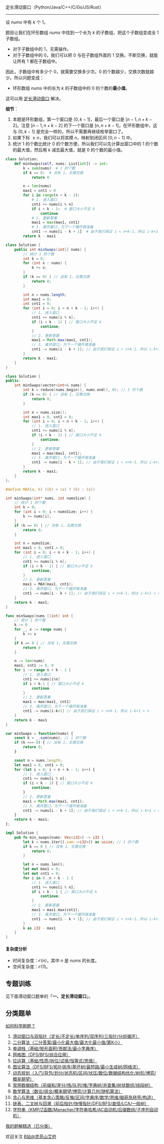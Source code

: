 定长滑动窗口（Python/Java/C++/C/Go/JS/Rust）

---

设 $\textit{nums}$ 中有 $k$ 个 $1$。

题目让我们在环形数组 $\textit{nums}$ 中找到一个长为 $k$ 的子数组，把这个子数组变成全 $1$ 子数组。

- 对于子数组中的 $1$，无需操作。
- 对于子数组中的 $0$，我们可以把 $0$ 与在子数组外面的 $1$ 交换。不断交换，就能让所有 $1$ 都在子数组中。

因此，子数组中有多少个 $0$，就需要交换多少次。$0$ 的个数越少，交换次数就越少。所以问题变成：

- 环形数组 $\textit{nums}$ 中的长为 $k$ 的子数组中的 $0$ 的个数的**最小值**。

这可以用 [定长滑动窗口](https://leetcode.cn/problems/maximum-number-of-vowels-in-a-substring-of-given-length/solutions/2809359/tao-lu-jiao-ni-jie-jue-ding-chang-hua-ch-fzfo/) 解决。

**细节**：

1. 本题是环形数组，第一个窗口是 $[0,k-1]$，最后一个窗口是 $[n-1,n+k-2]$。注意 $[n-1,n+k-2]$ 的下一个窗口是 $[n,n+k-1]$，在环形数组中，这与 $[0,k-1]$ 是完全一样的，所以不需要再继续枚举窗口了。
2. 如果下标 $\ge n$，我们可以将其模 $n$，映射到闭区间 $[0,n-1]$ 中。
3. 统计 $1$ 的个数比统计 $0$ 的个数方便，所以我们可以先计算出窗口中的 $1$ 的个数的最大值，然后用 $k$ 减去最大值，就是 $0$ 的个数的最小值。

```py [sol-Python3]
class Solution:
    def minSwaps(self, nums: List[int]) -> int:
        k = sum(nums)  # 1 的个数
        if k == 0:  # 没有 1，无需交换
            return 0

        n = len(nums)
        max1 = cnt1 = 0
        for i in range(n + k - 1):
            # 1. 进入窗口
            cnt1 += nums[i % n]
            if i < k - 1:  # 窗口大小不足 k
                continue
            # 2. 更新答案
            max1 = max(max1, cnt1)
            # 3. 离开窗口，为下一个循环做准备
            cnt1 -= nums[i - k + 1]  # 由于我们保证 i < n+k-1，所以 i-k+1 < n
        return k - max1
```

```java [sol-Java]
class Solution {
    public int minSwaps(int[] nums) {
        // 统计 1 的个数
        int k = 0;
        for (int x : nums) {
            k += x;
        }
        if (k == 0) { // 没有 1，无需交换
            return 0;
        }

        int n = nums.length;
        int max1 = 0;
        int cnt1 = 0;
        for (int i = 0; i < n + k - 1; i++) {
            // 1. 进入窗口
            cnt1 += nums[i % n];
            if (i < k - 1) { // 窗口大小不足 k
                continue;
            }
            // 2. 更新答案
            max1 = Math.max(max1, cnt1);
            // 3. 离开窗口，为下一个循环做准备
            cnt1 -= nums[i - k + 1]; // 由于我们保证 i < n+k-1，所以 i-k+1 < n
        }
        return k - max1;
    }
}
```

```cpp [sol-C++]
class Solution {
public:
    int minSwaps(vector<int>& nums) {
        int k = reduce(nums.begin(), nums.end(), 0); // 1 的个数
        if (k == 0) { // 没有 1，无需交换
            return 0;
        }

        int n = nums.size();
        int max1 = 0, cnt1 = 0;
        for (int i = 0; i < n + k - 1; i++) {
            // 1. 进入窗口
            cnt1 += nums[i % n];
            if (i < k - 1) { // 窗口大小不足 k
                continue;
            }
            // 2. 更新答案
            max1 = max(max1, cnt1);
            // 3. 离开窗口，为下一个循环做准备
            cnt1 -= nums[i - k + 1]; // 由于我们保证 i < n+k-1，所以 i-k+1 < n
        }
        return k - max1;
    }
};
```

```c [sol-C]
#define MAX(a, b) ((b) > (a) ? (b) : (a))

int minSwaps(int* nums, int numsSize) {
    // 统计 1 的个数
    int k = 0;
    for (int i = 0; i < numsSize; i++) {
        k += nums[i];
    }
    if (k == 0) { // 没有 1，无需交换
        return 0;
    }

    int n = numsSize;
    int max1 = 0, cnt1 = 0;
    for (int i = 0; i < n + k - 1; i++) {
        // 1. 进入窗口
        cnt1 += nums[i % n];
        if (i < k - 1) { // 窗口大小不足 k
            continue;
        }
        // 2. 更新答案
        max1 = MAX(max1, cnt1);
        // 3. 离开窗口，为下一个循环做准备
        cnt1 -= nums[i - k + 1]; // 由于我们保证 i < n+k-1，所以 i-k+1 < n
    }
    return k - max1;
}
```

```go [sol-Go]
func minSwaps(nums []int) int {
	// 统计 1 的个数
	k := 0
	for _, x := range nums {
		k += x
	}
	if k == 0 { // 没有 1，无需交换
		return 0
	}

	n := len(nums)
	max1, cnt1 := 0, 0
	for i := range n + k - 1 {
		// 1. 进入窗口
		cnt1 += nums[i%n]
		if i < k-1 { // 窗口大小不足 k
			continue
		}
		// 2. 更新答案
		max1 = max(max1, cnt1)
		// 3. 离开窗口，为下一个循环做准备
		cnt1 -= nums[i-k+1] // 由于我们保证 i < n+k-1，所以 i-k+1 < n
	}
	return k - max1
}
```

```js [sol-JavaScript]
var minSwaps = function(nums) {
    const k = _.sum(nums); // 1 的个数
    if (k === 0) { // 没有 1，无需交换
        return 0;
    }

    const n = nums.length;
    let max1 = 0, cnt1 = 0;
    for (let i = 0; i < n + k - 1; i++) {
        // 1. 进入窗口
        cnt1 += nums[i % n];
        if (i < k - 1) { // 窗口大小不足 k
            continue;
        }
        // 2. 更新答案
        max1 = Math.max(max1, cnt1);
        // 3. 离开窗口，为下一个循环做准备
        cnt1 -= nums[i - k + 1]; // 由于我们保证 i < n+k-1，所以 i-k+1 < n
    }
    return k - max1;
};
```

```rust [sol-Rust]
impl Solution {
    pub fn min_swaps(nums: Vec<i32>) -> i32 {
        let k = nums.iter().sum::<i32>() as usize; // 1 的个数
        if k == 0 { // 没有 1，无需交换
            return 0;
        }

        let n = nums.len();
        let mut max1 = 0;
        let mut cnt1 = 0;
        for i in 0..n + k - 1 {
            // 1. 进入窗口
            cnt1 += nums[i % n];
            if i < k - 1 { // 窗口大小不足 k
                continue;
            }
            // 2. 更新答案
            max1 = max1.max(cnt1);
            // 3. 离开窗口，为下一个循环做准备
            cnt1 -= nums[i - k + 1]; // 由于我们保证 i < n+k-1，所以 i-k+1 < n
        }
        k as i32 - max1
    }
}
```

#### 复杂度分析

- 时间复杂度：$\mathcal{O}(n)$，其中 $n$ 是 $\textit{nums}$ 的长度。
- 空间复杂度：$\mathcal{O}(1)$。

## 专题训练

见下面滑动窗口题单的「**一、定长滑动窗口**」。

## 分类题单

[如何科学刷题？](https://leetcode.cn/circle/discuss/RvFUtj/)

1. [滑动窗口与双指针（定长/不定长/单序列/双序列/三指针/分组循环）](https://leetcode.cn/circle/discuss/0viNMK/)
2. [二分算法（二分答案/最小化最大值/最大化最小值/第K小）](https://leetcode.cn/circle/discuss/SqopEo/)
3. [单调栈（基础/矩形面积/贡献法/最小字典序）](https://leetcode.cn/circle/discuss/9oZFK9/)
4. [网格图（DFS/BFS/综合应用）](https://leetcode.cn/circle/discuss/YiXPXW/)
5. [位运算（基础/性质/拆位/试填/恒等式/思维）](https://leetcode.cn/circle/discuss/dHn9Vk/)
6. [图论算法（DFS/BFS/拓扑排序/基环树/最短路/最小生成树/网络流）](https://leetcode.cn/circle/discuss/01LUak/)
7. [动态规划（入门/背包/划分/状态机/区间/状压/数位/数据结构优化/树形/博弈/概率期望）](https://leetcode.cn/circle/discuss/tXLS3i/)
8. [常用数据结构（前缀和/差分/栈/队列/堆/字典树/并查集/树状数组/线段树）](https://leetcode.cn/circle/discuss/mOr1u6/)
9. [数学算法（数论/组合/概率期望/博弈/计算几何/随机算法）](https://leetcode.cn/circle/discuss/IYT3ss/)
10. [贪心与思维（基本贪心策略/反悔/区间/字典序/数学/思维/脑筋急转弯/构造）](https://leetcode.cn/circle/discuss/g6KTKL/)
11. [链表、二叉树与回溯（前后指针/快慢指针/DFS/BFS/直径/LCA/一般树）](https://leetcode.cn/circle/discuss/K0n2gO/)
12. [字符串（KMP/Z函数/Manacher/字符串哈希/AC自动机/后缀数组/子序列自动机）](https://leetcode.cn/circle/discuss/SJFwQI/)

[我的题解精选（已分类）](https://github.com/EndlessCheng/codeforces-go/blob/master/leetcode/SOLUTIONS.md)

欢迎关注 [B站@灵茶山艾府](https://space.bilibili.com/206214)
